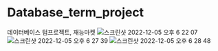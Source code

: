# Database_term_project
데이터베이스 텀프로젝트, 재능마켓
![스크린샷 2022-12-05 오후 6 22 07](https://user-images.githubusercontent.com/43608973/205602318-58f7e6af-900a-4539-913b-c42d54eac241.png)
![스크린샷 2022-12-05 오후 6 27 39](https://user-images.githubusercontent.com/43608973/205602334-f6ebf9cb-dc04-450d-99e1-3c96a26d1c89.png)
![스크린샷 2022-12-05 오후 6 28 48](https://user-images.githubusercontent.com/43608973/205602345-62785b9f-553c-4c3e-8e18-e43ba6659a7a.png)
